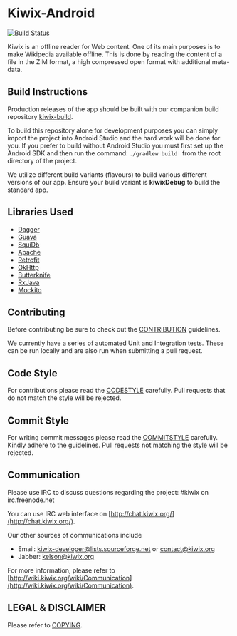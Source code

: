 # Kiwix-Android

[![Build Status](https://travis-ci.org/kiwix/kiwix-android.svg?branch=master)](https://travis-ci.org/kiwix/kiwix-android)

Kiwix is an offline reader for Web content. One of its main purposes is to make Wikipedia available offline. This is done by reading the content of a file in the ZIM format, a high compressed open format with additional meta-data.

## Build Instructions

Production releases of the app should be built with our companion build repository [kiwix-build](https://github.com/kiwix/kiwix-build).

To build this repository alone for development purposes you can simply import the project into Android Studio and the hard work will be done for you. If you prefer to build without Android Studio you must first set up the Android SDK and then run the command: ```./gradlew build ``` from the root directory of the project.

We utilize different build variants (flavours) to build various different versions of our app. Ensure your build variant is **kiwixDebug** to build the standard app.

## Libraries Used

- [Dagger](https://github.com/google/dagger)
- [Guava](https://github.com/google/guava)
- [SquiDb](https://github.com/yahoo/squidb)
- [Apache](https://github.com/apache/commons-io)
- [Retrofit](http://square.github.io/retrofit/)
- [OkHttp](https://github.com/square/okhttp)
- [Butterknife](http://jakewharton.github.io/butterknife/)
- [RxJava](https://github.com/ReactiveX/RxJava)
- [Mockito](https://github.com/mockito/mockito)


## Contributing

Before contributing be sure to check out the [CONTRIBUTION](https://github.com/kiwix/kiwix-android/blob/master/CONTRIBUTING.md) guidelines.

We currently have a series of automated Unit and Integration tests. These can be run locally and are also run when submitting a pull request.

## Code Style
For contributions please read the [CODESTYLE](docs/codestyle.md) carefully. Pull requests that do not match the style will be rejected.

## Commit Style
For writing commit messages please read the [COMMITSTYLE](docs/commitstyle.md) carefully. Kindly adhere to the guidelines. Pull requests not matching the style will be rejected.  

## Communication

Please use IRC to discuss questions regarding the project: #kiwix on irc.freenode.net

You can use IRC web interface on [http://chat.kiwix.org/](http://chat.kiwix.org/).

Our other sources of communications include

- Email: kiwix-developer@lists.sourceforge.net or contact@kiwix.org
- Jabber: kelson@kiwix.org

For more information, please refer to [http://wiki.kiwix.org/wiki/Communication](http://wiki.kiwix.org/wiki/Communication).


## LEGAL & DISCLAIMER

Please refer to [COPYING](COPYING).
